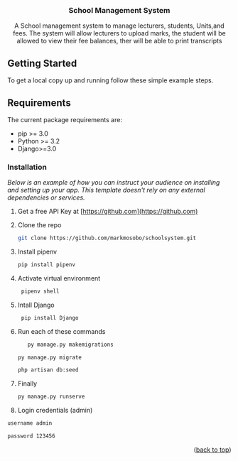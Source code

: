 <!-- PROJECT SHIELDS -->
<!--
*** I'm using markdown "reference style" links for readability.
*** Reference links are enclosed in brackets [ ] instead of parentheses ( ).
*** See the bottom of this document for the declaration of the reference variables
*** for contributors-url, forks-url, etc. This is an optional, concise syntax you may use.
*** https://www.markdownguide.org/basic-syntax/#reference-style-links
-->
<!-- [![Contributors][contributors-shield]][contributors-url]
[![Forks][forks-shield]][forks-url]
[![Stargazers][stars-shield]][stars-url]
[![Issues][issues-shield]][issues-url]
[![MIT License][license-shield]][license-url]
[![LinkedIn][linkedin-shield]][linkedin-url] -->

<!-- PROJECT LOGO -->
<br />
<div align="center">
  <a href="https://github.com/samuelmwathi/schoolsystem">
<!--     <img src="images/logo.png" alt="Logo" width="80" height="80"> -->
  </a>

  <h3 align="center"> School Management System</h3>

  <p align="center">
    A School management system  to manage lecturers, students, Units,and fees. The system will allow lecturers to upload marks, the student will be allowed to view their fee balances, ther will be able to print transcripts
    <br />

  </p>
</div>



<!-- GETTING STARTED -->
## Getting Started

To get a local copy up and running follow these simple example steps.

## Requirements

The current package requirements are:

- pip >= 3.0
- Python >= 3.2
- Django>=3.0

### Installation

_Below is an example of how you can instruct your audience on installing and setting up your app. This template doesn't rely on any external dependencies or services._

1. Get a free API Key at [https://github.com](https://github.com)
2. Clone the repo
   ```sh
   git clone https://github.com/markmosobo/schoolsystem.git
   ```
   
   
3. Install pipenv
   ```sh
   pip install pipenv 
   ```
4. Activate virtual environment
   ```sh
    pipenv shell
   ```
   
5. Intall Django
   ```sh
    pip install Django
   ```

6. Run each of these commands 
   ```sh
      py manage.py makemigrations
   ```
   ```sh
   py manage.py migrate
   ```
   ```sh
   php artisan db:seed
   ```   
7. Finally
   ```sh
   py manage.py runserve
   ```  
8. Login credentials (admin)
```sh
username admin
```
```sh
password 123456 
```
<p align="right">(<a href="#top">back to top</a>)</p>



